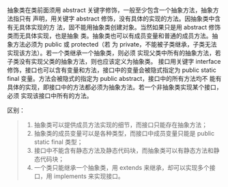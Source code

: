 

  抽象类在类前面须用 abstract 关键字修饰，一般至少包含一个抽象方法，抽象方法指只有 声明，用关键字 abstract 修饰，没有具体的实现的方法。因抽象类中含有无具体实现的方 法，固不能用抽象类创建对象。当然如果只是用 abstract 修饰类而无具体实现，也是抽象
类。抽象类也可以有成员变量和普通的成员方法。抽象方法必须为 public 或 protected（若 为 private，不能被子类继承，子类无法实现该方法）。若一个类继承一个抽象类，则必须 实现父类中所有的抽象方法，若子类没有实现父类的抽象方法，则也应该定义为抽象类。 接口用关键字 interface 修饰，接口也可以含有变量和方法，接口中的变量会被隐式指定为 public static final 变量。方法会被隐式的指定为 public abstract，接口中的所有方法均不 能有具体的实现，即接口中的方法都必须为抽象方法。若一个非抽象类实现某个接口，必须 实现该接口中所有的方法。 


区别： 
> 1. 抽象类可以提供成员方法实现的细节，而接口只能存在抽象方法；
> 2. 抽象类的成员变量可以是各种类型，而接口中成员变量只能是 public static final 类型； 
> 3. 接口中不能含有静态方法及静态代码块，而抽象类可以有静态方法和静态代码块； 
> 4. 一个类只能继承一个抽象类，用 extends 来继承，却可以实现多个接口，用 implements 来实现接口。